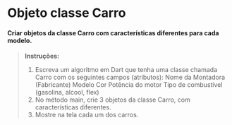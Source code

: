 # Objeto classe Carro
#### Criar objetos da classe Carro com características diferentes para cada modelo.
> **Instruções:**
> 1. Escreva um algoritmo em Dart que tenha uma classe chamada Carro com os seguintes campos (atributos):
> Nome da Montadora (Fabricante)
> Modelo
> Cor
> Potência do motor
>Tipo de combustível (gasolina, alcool, flex)
> 2. No método main, crie 3 objetos da classe Carro, com características diferentes.
> 3. Mostre na tela cada um dos carros.
  
